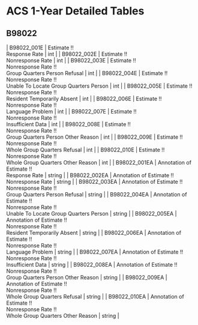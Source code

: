 # ACS 1-Year Detailed Tables

## B98022

| B98022_001E | Estimate !!<br>Response Rate | int |
| B98022_002E | Estimate !!<br>Nonresponse Rate | int |
| B98022_003E | Estimate !!<br>Nonresponse Rate !!<br>Group Quarters Person Refusal | int |
| B98022_004E | Estimate !!<br>Nonresponse Rate !!<br>Unable To Locate Group Quarters Person | int |
| B98022_005E | Estimate !!<br>Nonresponse Rate !!<br>Resident Temporarily Absent | int |
| B98022_006E | Estimate !!<br>Nonresponse Rate !!<br>Language Problem | int |
| B98022_007E | Estimate !!<br>Nonresponse Rate !!<br>Insufficient Data | int |
| B98022_008E | Estimate !!<br>Nonresponse Rate !!<br>Group Quarters Person Other Reason | int |
| B98022_009E | Estimate !!<br>Nonresponse Rate !!<br>Whole Group Quarters Refusal | int |
| B98022_010E | Estimate !!<br>Nonresponse Rate !!<br>Whole Group Quarters Other Reason | int |
| B98022_001EA | Annotation of Estimate !!<br>Response Rate | string |
| B98022_002EA | Annotation of Estimate !!<br>Nonresponse Rate | string |
| B98022_003EA | Annotation of Estimate !!<br>Nonresponse Rate !!<br>Group Quarters Person Refusal | string |
| B98022_004EA | Annotation of Estimate !!<br>Nonresponse Rate !!<br>Unable To Locate Group Quarters Person | string |
| B98022_005EA | Annotation of Estimate !!<br>Nonresponse Rate !!<br>Resident Temporarily Absent | string |
| B98022_006EA | Annotation of Estimate !!<br>Nonresponse Rate !!<br>Language Problem | string |
| B98022_007EA | Annotation of Estimate !!<br>Nonresponse Rate !!<br>Insufficient Data | string |
| B98022_008EA | Annotation of Estimate !!<br>Nonresponse Rate !!<br>Group Quarters Person Other Reason | string |
| B98022_009EA | Annotation of Estimate !!<br>Nonresponse Rate !!<br>Whole Group Quarters Refusal | string |
| B98022_010EA | Annotation of Estimate !!<br>Nonresponse Rate !!<br>Whole Group Quarters Other Reason | string |

